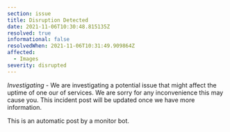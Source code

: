 ```yaml
---
section: issue
title: Disruption Detected
date: 2021-11-06T10:30:48.815135Z
resolved: true
informational: false
resolvedWhen: 2021-11-06T10:31:49.909864Z
affected:
  - Images
severity: disrupted
---
```

*Investigating* - We are investigating a potential issue that might affect the uptime of one our of services. We are sorry for any inconvenience this may cause you. This incident post will be updated once we have more information.

This is an automatic post by a monitor bot.
        